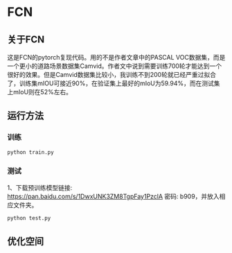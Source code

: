 # FCN

## 关于FCN

这是FCN的pytorch复现代码。用的不是作者文章中的PASCAL VOC数据集，而是一个更小的道路场景数据集Camvid。作者文中说到需要训练700轮才能达到一个很好的效果。但是Camvid数据集比较小，我训练不到200轮就已经严重过拟合了，训练集mIOU可接近90%，在验证集上最好的mIoU为59.94%，而在测试集上mIoU则在52%左右。



## 运行方法

### 训练

```python
python train.py
```

### 测试

1、下载预训练模型链接: https://pan.baidu.com/s/1DwxUNK3ZM8TgpFay1PzclA  密码: b909，并放入相应文件夹。

```python
python test.py
```



## 优化空间





